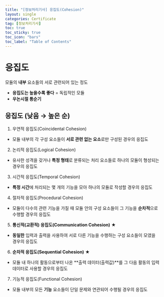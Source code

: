 ```yaml
---
title: "[정보처리기사] 응집도(Cohesion)"
layout: single
categories: Certificate
tag: [정보처리기사]
toc: true
toc_sticky: true
toc_icon: "bars"
toc_label: "Table of Contents"
---
```


# 응집도
모듈의 **내부** 요소들의 서로 관련되어 있는 정도
- **응집도는 높을수록 좋다** = 독립적인 모듈
- **우논시절 통순기**

## 응집도 (낮음 → 높은 순)	
1. 우연적 응집도(Coincidental Cohesion)
- 모듈 내부의 각 구성 요소들이 **서로 관련 없는 요소**로만 구성된 경우의 응집도

2. 논리적 응집도(Logical Cohesion)
- 유사한 성격을 갖거나 **특정 형태**로 분류되는 처리 요소들로 하나의 모듈이 형성되는 경우의 응집도

3. 시간적 응집도(Temporal Cohesion)
- **특정 시간**에 처리되는 몇 개의 기능을 모아 하나의 모듈로 작성할 경우의 응집도

4. 절차적 응집도(Procedural Cohesion)
- 모듈이 다수의 관련 기능을 가질 때 모듈 안의 구성 요소들이 그 기능을 **순차적**으로 수행할 경우의 응집도

5. **통신적(교환적) 응집도(Communication Cohesion)** ★
- **동일한** 입력과 출력을 사용하여 서로 다른 기능을 수행하는 구성 요소들이 모였을 경우의 응집도

6. **순차적 응집도(Sequential Cohesion)** ★
- 모듈 내 하나의 활동으로부터 나온 **출력 데이터(출력값)**를 그 다음 활동의 입력 데이터로 사용할 경우의 응집도 

7. 기능적 응집도(Functional Cohesion)
- 모듈 내부의 모든 **기능** 요소들이 단일 문제와 연관되어 수행될 경우의 응집도